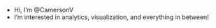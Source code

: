 - Hi, I’m @CamersonV
- I’m interested in analytics, visualization, and everything in between!

<!---
CamersonV/CamersonV is a ✨ special ✨ repository because its `README.md` (this file) appears on your GitHub profile.
You can click the Preview link to take a look at your changes.
--->
